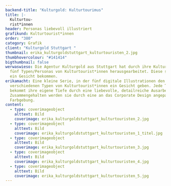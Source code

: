 ```yaml
---
backend-title: "Kulturgold: Kulturtourimus"
title: |-
  Kulturtou-
  rist*innen
header: Personas liebevoll illustriert
grafikund: Kulturtourist*innen
order: "380"
category: Grafik
client: "Kulturgold Stuttgart "
thumbnail: erika_kulturgoldstuttgart_kulturtouristen_2.jpg
thumbhovercolour: "#141414"
bigthumbnail: false
werwaswieso: Die Agentur Kulturgold aus Stuttgart hat durch ihre Kulturforschung
  fünf Typen/Personas von Kulturtourist*innen herausgearbeitet. Diese sollen nun
  ein Gesicht bekommen.
erikamacht: Eine kleine Serie, in der fünf digitale Illustrationen den
  verschiedenen Typen von Kulturtourist*innen ein Gesicht geben. Jede Typologie
  bekommt ihre eigene Tiefe durch eine liebevolle, detailreiche Ausarbeitung.
  Zusammengehalten werden sie durch eine an das Corporate Design angepasste
  Farbgebung.
content:
  - type: coverimageobject
    alttext: Bild
    coverimage: erika_kulturgoldstuttgart_kulturtouristen_2.jpg
  - type: coverimageobject
    alttext: Bild
    coverimage: erika_kulturgoldstuttgart_kulturtouristen_1_titel.jpg
  - type: coverimageobject
    alttext: Bild
    coverimage: erika_kulturgoldstuttgart_kulturtouristen_3.jpg
  - type: coverimageobject
    alttext: Bild
    coverimage: erika_kulturgoldstuttgart_kulturtouristen_4.jpg
  - type: coverimageobject
    alttext: Bild
    coverimage: erika_kulturgoldstuttgart_kulturtouristen_5.jpg
---
```

